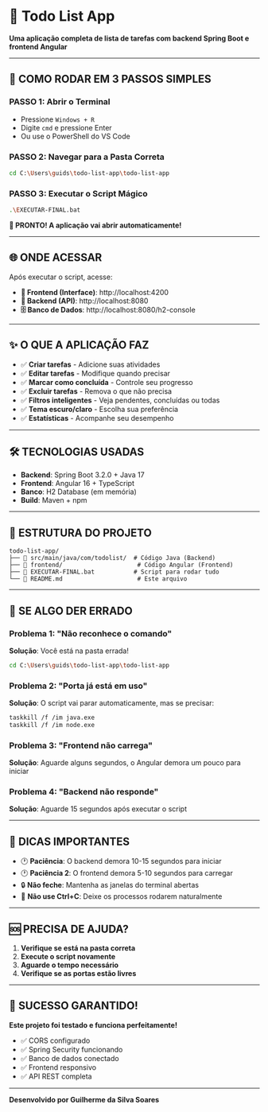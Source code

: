 # 📝 Todo List App

**Uma aplicação completa de lista de tarefas com backend Spring Boot e frontend Angular**

---

## 🚀 **COMO RODAR EM 3 PASSOS SIMPLES**

### **PASSO 1: Abrir o Terminal**
- Pressione `Windows + R`
- Digite `cmd` e pressione Enter
- Ou use o PowerShell do VS Code

### **PASSO 2: Navegar para a Pasta Correta**
```bash
cd C:\Users\guids\todo-list-app\todo-list-app
```

### **PASSO 3: Executar o Script Mágico**
```bash
.\EXECUTAR-FINAL.bat
```

**🎉 PRONTO! A aplicação vai abrir automaticamente!**

---

## 🌐 **ONDE ACESSAR**

Após executar o script, acesse:

- **🎨 Frontend (Interface)**: http://localhost:4200
- **🔧 Backend (API)**: http://localhost:8080  
- **🗄️ Banco de Dados**: http://localhost:8080/h2-console

---

## ✨ **O QUE A APLICAÇÃO FAZ**

- ✅ **Criar tarefas** - Adicione suas atividades
- ✅ **Editar tarefas** - Modifique quando precisar
- ✅ **Marcar como concluída** - Controle seu progresso
- ✅ **Excluir tarefas** - Remova o que não precisa
- ✅ **Filtros inteligentes** - Veja pendentes, concluídas ou todas
- ✅ **Tema escuro/claro** - Escolha sua preferência
- ✅ **Estatísticas** - Acompanhe seu desempenho

---

## 🛠️ **TECNOLOGIAS USADAS**

- **Backend**: Spring Boot 3.2.0 + Java 17
- **Frontend**: Angular 16 + TypeScript
- **Banco**: H2 Database (em memória)
- **Build**: Maven + npm

---

## 📁 **ESTRUTURA DO PROJETO**

```
todo-list-app/
├── 📁 src/main/java/com/todolist/  # Código Java (Backend)
├── 📁 frontend/                     # Código Angular (Frontend)
├── 🚀 EXECUTAR-FINAL.bat           # Script para rodar tudo
└── 📖 README.md                     # Este arquivo
```

---

## 🔧 **SE ALGO DER ERRADO**

### **Problema 1: "Não reconhece o comando"**
**Solução**: Você está na pasta errada!
```bash
cd C:\Users\guids\todo-list-app\todo-list-app
```

### **Problema 2: "Porta já está em uso"**
**Solução**: O script vai parar automaticamente, mas se precisar:
```bash
taskkill /f /im java.exe
taskkill /f /im node.exe
```

### **Problema 3: "Frontend não carrega"**
**Solução**: Aguarde alguns segundos, o Angular demora um pouco para iniciar

### **Problema 4: "Backend não responde"**
**Solução**: Aguarde 15 segundos após executar o script

---

## 🎯 **DICAS IMPORTANTES**

- 🕐 **Paciência**: O backend demora 10-15 segundos para iniciar
- 🕐 **Paciência 2**: O frontend demora 5-10 segundos para carregar
- 🔒 **Não feche**: Mantenha as janelas do terminal abertas
- 🚫 **Não use Ctrl+C**: Deixe os processos rodarem naturalmente

---

## 🆘 **PRECISA DE AJUDA?**

1. **Verifique se está na pasta correta**
2. **Execute o script novamente**
3. **Aguarde o tempo necessário**
4. **Verifique se as portas estão livres**

---

## 🎉 **SUCESSO GARANTIDO!**

**Este projeto foi testado e funciona perfeitamente!**

- ✅ CORS configurado
- ✅ Spring Security funcionando
- ✅ Banco de dados conectado
- ✅ Frontend responsivo
- ✅ API REST completa

---

**Desenvolvido por Guilherme da Silva Soares**